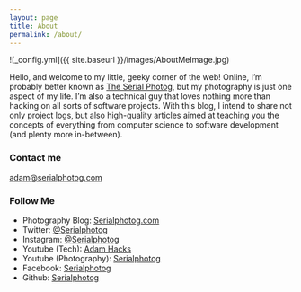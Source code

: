 ```yaml
---
layout: page
title: About
permalink: /about/
---
```


![_config.yml]({{ site.baseurl }}/images/AboutMeImage.jpg)

Hello, and welcome to my little, geeky corner of the web! Online, I’m probably better known as <a href="https://serialphotog.com" target="_blank">The Serial Photog</a>, but my photography is just one aspect of my life. I’m also a technical guy that loves nothing more than hacking on all sorts of software projects. With this blog, I intend to share not only project logs, but also high-quality articles aimed at teaching you the concepts of everything from computer science to software development (and plenty more in-between).

### Contact me

[adam@serialphotog.com](mailto:adam@serialphotog.com)

### Follow Me

* Photography Blog: [Serialphotog.com](https://serialphotog.com)
* Twitter: [@Serialphotog](https://twitter.com/serialphotog)
* Instagram: [@Serialphotog](https://instagram.com/serialphotog)
* Youtube (Tech): [Adam Hacks](https://www.youtube.com/channel/UCS1nkGBb1Y-iY1dRxrmfz1A)
* Youtube (Photography): [Serialphotog](https://www.youtube.com/channel/UCLxXyXWm6DWDn_tW8eG7ckA)
* Facebook: [Serialphotog](https://facebook.com/serialphotog)
* Github: [Serialphotog](https://github.com/serialphotog)
